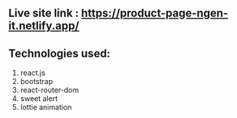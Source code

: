## Live site link : https://product-page-ngen-it.netlify.app/

## Technologies used:
1. react.js
2. bootstrap
3. react-router-dom
4. sweet alert
5. lottie animation